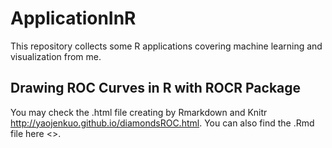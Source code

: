 # ApplicationInR
This repository collects some R applications covering machine learning and visualization from me.

## Drawing ROC Curves in R with ROCR Package

You may check the .html file creating by Rmarkdown and Knitr <http://yaojenkuo.github.io/diamondsROC.html>.
You can also find the .Rmd file here <>.
